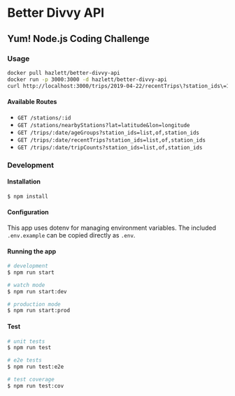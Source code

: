 # Better Divvy API
## Yum! Node.js Coding Challenge

### Usage
```bash
docker pull hazlett/better-divvy-api
docker run -p 3000:3000 -d hazlett/better-divvy-api
curl http://localhost:3000/trips/2019-04-22/recentTrips\?station_ids\=16,17 -H "x-api-token: 12345"
```

#### Available Routes
- `GET /stations/:id`
- `GET /stations/nearbyStations?lat=latitude&lon=longitude`
- `GET /trips/:date/ageGroups?station_ids=list,of,station_ids`
- `GET /trips/:date/recentTrips?station_ids=list,of,station_ids`
- `GET /trips/:date/tripCounts?station_ids=list,of,station_ids`

### Development

#### Installation

```bash
$ npm install
```

#### Configuration

This app uses dotenv for managing environment variables.
The included `.env.example` can be copied directly as `.env`.

#### Running the app

```bash
# development
$ npm run start

# watch mode
$ npm run start:dev

# production mode
$ npm run start:prod
```

#### Test

```bash
# unit tests
$ npm run test

# e2e tests
$ npm run test:e2e

# test coverage
$ npm run test:cov
```